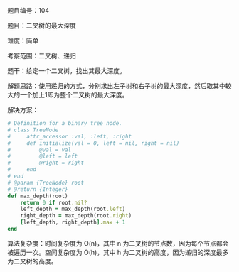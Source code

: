 题目编号：104

题目：二叉树的最大深度

难度：简单

考察范围：二叉树、递归

题干：给定一个二叉树，找出其最大深度。

解题思路：使用递归的方式，分别求出左子树和右子树的最大深度，然后取其中较大的一个加上1即为整个二叉树的最大深度。

解决方案：

```ruby
# Definition for a binary tree node.
# class TreeNode
#     attr_accessor :val, :left, :right
#     def initialize(val = 0, left = nil, right = nil)
#         @val = val
#         @left = left
#         @right = right
#     end
# end
# @param {TreeNode} root
# @return {Integer}
def max_depth(root)
    return 0 if root.nil?
    left_depth = max_depth(root.left)
    right_depth = max_depth(root.right)
    [left_depth, right_depth].max + 1
end
```

算法复杂度：时间复杂度为 O(n)，其中 n 为二叉树的节点数，因为每个节点都会被遍历一次。空间复杂度为 O(h)，其中 h 为二叉树的高度，因为递归的深度最多为二叉树的高度。
